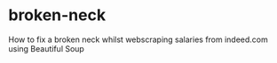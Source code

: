 # broken-neck
How to fix a broken neck whilst webscraping salaries from indeed.com using Beautiful Soup
